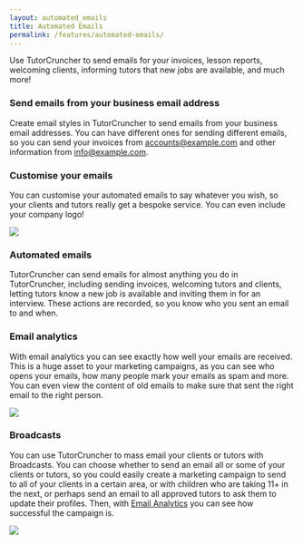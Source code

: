 ```yaml
---
layout: automated_emails
title: Automated Emails
permalink: /features/automated-emails/
---
```

Use TutorCruncher to send emails for your invoices, lesson reports, welcoming clients, informing tutors that new jobs are available, and much more!

<h3 id="send-emails">Send emails from your business email address</h3>

Create email styles in TutorCruncher to send emails from your business email addresses. You can have different ones for sending different emails, so you can send your invoices from accounts@example.com and other information from info@example.com.

<h3 id="customise-emails">Customise your emails</h3>

You can customise your automated emails to say whatever you wish, so your clients and tutors really get a bespoke service. You can even include your company logo!

<a href="/img/features/email-definition.png" data-lightbox="lightbox" class="thumbnail">
  <img src="/img/features/email-definition.png" alt-text="Jobs on mobile devices"/>
</a>

### Automated emails

TutorCruncher can send emails for almost anything you do in TutorCruncher, including sending invoices, welcoming tutors and clients, letting tutors know a new job is available and inviting them in for an interview. These actions are recorded, so you know who you sent an email to and when.

<h3 id="email-analytics">Email analytics</h3>

With email analytics you can see exactly how well your emails are received. This is a huge asset to your marketing campaigns, as you can see who opens your emails, how many people mark your emails as spam and more. You can even view the content of old emails to make sure that sent the right email to the right person.

<a href="/img/features/email-analytics.jpg" data-lightbox="lightbox" class="thumbnail">
  <img src="/img/features/email-analytics.jpg" alt-text="Jobs on mobile devices"/>
</a>

<h3 id="broadcasts">Broadcasts</h3>

You can use TutorCruncher to mass email your clients or tutors with Broadcasts. You can choose whether to send an email all or some of your clients or tutors, so you could easily create a marketing campaign to send to all of your clients in a certain area, or with children who are taking 11+ in the next, or perhaps send an email to all approved tutors to ask them to update their profiles. Then, with [Email Analytics](#email-analytics) you can see how successful the campaign is.

<a href="/img/features/broadcast.png" data-lightbox="lightbox" class="thumbnail">
  <img src="/img/features/broadcast.png" alt-text="Jobs on mobile devices"/>
</a>
